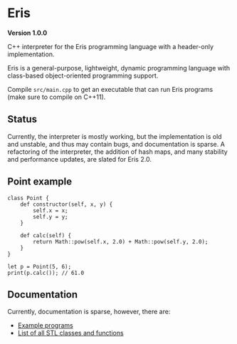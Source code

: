 # Eris 
**Version 1.0.0**

C++ interpreter for the Eris programming language with a header-only implementation.

Eris is a general-purpose, lightweight, dynamic programming language with class-based object-oriented programming support.

Compile `src/main.cpp` to get an executable that can run Eris programs (make sure to compile on C++11).

## Status
Currently, the interpreter is mostly working, but the implementation is old and unstable, and thus may contain bugs, and documentation is sparse.
A refactoring of the interpreter, the addition of hash maps, and many stability and performance updates, are slated for Eris 2.0.

## Point example
```
class Point {
    def constructor(self, x, y) {
        self.x = x;
        self.y = y;
    }

    def calc(self) {
        return Math::pow(self.x, 2.0) + Math::pow(self.y, 2.0);
    }
}

let p = Point(5, 6);
print(p.calc()); // 61.0
```

## Documentation
Currently, documentation is sparse, however, there are:
* [Example programs](examples) 
* [List of all STL classes and functions](stdlib.txt)